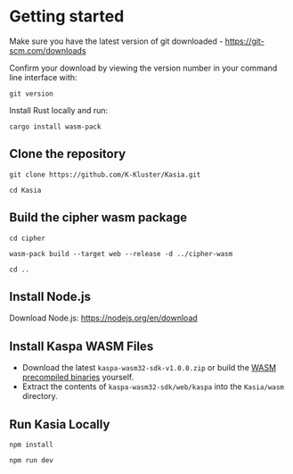 # Getting started

Make sure you have the latest version of git downloaded - https://git-scm.com/downloads

Confirm your download by viewing the version number in your command line interface with:
```
git version
```
Install Rust locally and run: 
```
cargo install wasm-pack
```

## Clone the repository
```
git clone https://github.com/K-Kluster/Kasia.git
```
```
cd Kasia
```

## Build the cipher wasm package

```
cd cipher
```
```
wasm-pack build --target web --release -d ../cipher-wasm
```
```
cd ..
```

## Install Node.js 
Download Node.js: https://nodejs.org/en/download

## Install Kaspa WASM Files

- Download the latest `kaspa-wasm32-sdk-v1.0.0.zip` or build the [WASM precompiled binaries](https://github.com/kaspanet/rusty-kaspa/releases) yourself.
- Extract the contents of `kaspa-wasm32-sdk/web/kaspa` into the `Kasia/wasm` directory.

## Run Kasia Locally
```
npm install
```
```
npm run dev
```
